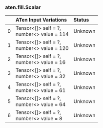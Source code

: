 ### aten.fill.Scalar
|    | ATen Input Variations                        | Status   |
|---:|:---------------------------------------------|:---------|
|  0 | Tensor<[]> self = ?,<br>number<> value = 114 | Unknown  |
|  1 | Tensor<[]> self = ?,<br>number<> value = 120 | Unknown  |
|  2 | Tensor<[]> self = ?,<br>number<> value = 16  | Unknown  |
|  3 | Tensor<[]> self = ?,<br>number<> value = 32  | Unknown  |
|  4 | Tensor<[]> self = ?,<br>number<> value = 61  | Unknown  |
|  5 | Tensor<[]> self = ?,<br>number<> value = 64  | Unknown  |
|  6 | Tensor<[]> self = ?,<br>number<> value = 8   | Unknown  |

